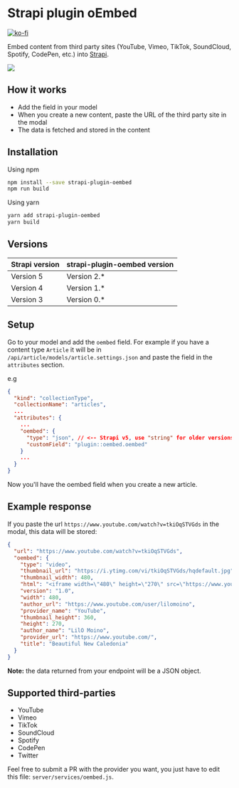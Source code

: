 # Strapi plugin oEmbed

[![ko-fi](https://ko-fi.com/img/githubbutton_sm.svg)](https://ko-fi.com/E1E0H3N9M)

Embed content from third party sites (YouTube, Vimeo, TikTok, SoundCloud, Spotify, CodePen, etc.) into [Strapi](https://strapi.io).

![](demo.gif)

## How it works

- Add the field in your model
- When you create a new content, paste the URL of the third party site in the modal
- The data is fetched and stored in the content

## Installation

Using npm

```bash
npm install --save strapi-plugin-oembed
npm run build
```

Using yarn

```bash
yarn add strapi-plugin-oembed
yarn build
```

## Versions

| Strapi version | strapi-plugin-oembed version |
| -------------- | ---------------------------- |
| Version 5      | Version 2.\*                 |
| Version 4      | Version 1.\*                 |
| Version 3      | Version 0.\*                 |

## Setup

Go to your model and add the `oembed` field. For example if you have a content type `Article` it will be in `/api/article/models/article.settings.json` and paste the field in the `attributes` section.

e.g

```json
{
  "kind": "collectionType",
  "collectionName": "articles",
  ...
  "attributes": {
    ...
    "oembed": {
      "type": "json", // <-- Strapi v5, use "string" for older versions
      "customField": "plugin::oembed.oembed"
    }
    ...
  }
}
```

Now you'll have the oembed field when you create a new article.

## Example response

If you paste the url `https://www.youtube.com/watch?v=tkiOqSTVGds` in the modal, this data will be stored:

```json
{
  "url": "https://www.youtube.com/watch?v=tkiOqSTVGds",
  "oembed": {
    "type": "video",
    "thumbnail_url": "https://i.ytimg.com/vi/tkiOqSTVGds/hqdefault.jpg",
    "thumbnail_width": 480,
    "html": "<iframe width=\"480\" height=\"270\" src=\"https://www.youtube.com/embed/tkiOqSTVGds?feature=oembed\" frameborder=\"0\" allow=\"accelerometer; autoplay; clipboard-write; encrypted-media; gyroscope; picture-in-picture\" allowfullscreen></iframe>",
    "version": "1.0",
    "width": 480,
    "author_url": "https://www.youtube.com/user/lilomoino",
    "provider_name": "YouTube",
    "thumbnail_height": 360,
    "height": 270,
    "author_name": "LilO Moino",
    "provider_url": "https://www.youtube.com/",
    "title": "Beautiful New Caledonia"
  }
}
```

**Note:** the data returned from your endpoint will be a JSON object.

## Supported third-parties

- YouTube
- Vimeo
- TikTok
- SoundCloud
- Spotify
- CodePen
- Twitter

Feel free to submit a PR with the provider you want, you just have to edit this file: `server/services/oembed.js`.
